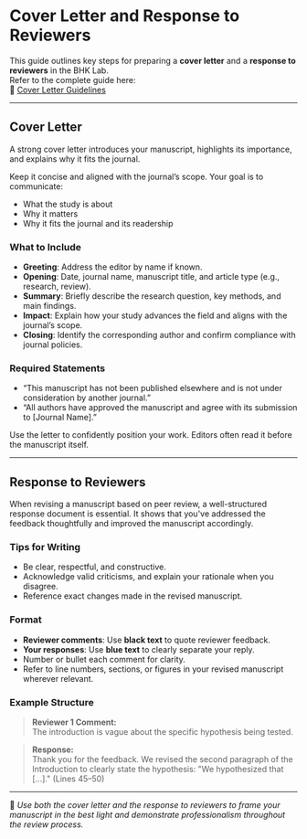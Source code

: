 # Cover Letter and Response to Reviewers

This guide outlines key steps for preparing a **cover letter** and a **response to reviewers** in the BHK Lab.  
Refer to the complete guide here:  
📄 [Cover Letter Guidelines](https://docs.google.com/document/d/1KmADmM8-rfxrnE0NzD-yaTyjxXvGq7JYFisiOadtkZE/edit?tab=t.0)

---

## Cover Letter

A strong cover letter introduces your manuscript, highlights its importance, and explains why it fits the journal.

Keep it concise and aligned with the journal’s scope. Your goal is to communicate:

- What the study is about  
- Why it matters  
- Why it fits the journal and its readership  

### What to Include

- **Greeting**: Address the editor by name if known.  
- **Opening**: Date, journal name, manuscript title, and article type (e.g., research, review).  
- **Summary**: Briefly describe the research question, key methods, and main findings.  
- **Impact**: Explain how your study advances the field and aligns with the journal’s scope.  
- **Closing**: Identify the corresponding author and confirm compliance with journal policies.  

### Required Statements

- “This manuscript has not been published elsewhere and is not under consideration by another journal.”  
- “All authors have approved the manuscript and agree with its submission to [Journal Name].”

Use the letter to confidently position your work. Editors often read it before the manuscript itself.

---

## Response to Reviewers

When revising a manuscript based on peer review, a well-structured response document is essential. It shows that you've addressed the feedback thoughtfully and improved the manuscript accordingly.

### Tips for Writing

- Be clear, respectful, and constructive.  
- Acknowledge valid criticisms, and explain your rationale when you disagree.  
- Reference exact changes made in the revised manuscript.

### Format

- **Reviewer comments**: Use **black text** to quote reviewer feedback.
- **Your responses**: Use **blue text** to clearly separate your reply.
- Number or bullet each comment for clarity.
- Refer to line numbers, sections, or figures in your revised manuscript wherever relevant.

### Example Structure

> **Reviewer 1 Comment:**  
> The introduction is vague about the specific hypothesis being tested.  

> **Response:**  
> Thank you for the feedback. We revised the second paragraph of the Introduction to clearly state the hypothesis: "We hypothesized that [...]." (Lines 45–50)

---

📌 *Use both the cover letter and the response to reviewers to frame your manuscript in the best light and demonstrate professionalism throughout the review process.*